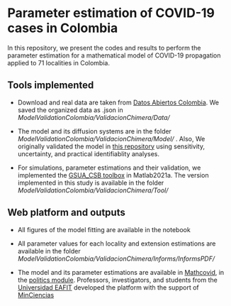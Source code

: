# Parameter estimation of COVID-19 cases in Colombia

In this repository, we present the codes and results to perform the parameter estimation for a mathematical model of COVID-19 propagation applied to 71 localities in Colombia.

## Tools implemented

* Download and real data are taken from [Datos Abiertos Colombia](https://www.datos.gov.co/). We saved the organized data as .json in _ModelValidationColombia/ValidacionChimera/Data/_

* The model and its diffusion systems are in the folder _ModelValidationColombia/ValidacionChimera/Model/_ . Also,
We originally validated the model in [this repository](https://github.com/alexacl95/ChimeraModelForCovid19) using sensitivity, uncertainty, and practical identifiablity analyses.

* For simulations, parameter estimations and their validation, we implemented the [GSUA_CSB toolbox](https://github.com/drojasd/GSUA-CSB) in Matlab2021a. The version implemented in this study is available in the folder _ModelValidationColombia/ValidacionChimera/Tool/_

## Web platform and outputs

* All figures of the model fitting are available in the notebook []()
* All parameter values for each locality and extension estimations are available in the folder  _ModelValidationColombia/ValidacionChimera/Informs/InformsPDF/_

* The model and its parameter estimations are available in [Mathcovid](https://epidemiologia-matematica.org/), in the [politics module](https://epidemiologia-matematica.org/politicas/). Professors, investigators, and students from the [Universidad EAFIT](https://www.eafit.edu.co) developed the platform with the support of [MinCiencias](https://minciencias.gov.co/)
